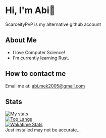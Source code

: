 # Hi, I'm Abi👋

ScarceityPvP is my alternative github account

## About Me
 - I love Computer Science!
 - I'm currently learning Rust.

## How to contact me
 Email me at: abi.mek2005@gmail.com
<!---
AbiMekuriya/AbiMekuriya is a ✨ special ✨ repository because its `README.md` (this file) appears on your GitHub profile.
You can click the Preview link to take a look at your changes.
--->

## Stats
![My stats](https://github-readme-stats.vercel.app/api?username=abimek&count_private=true&show_icons=true&theme=dracula)
<br >
[![Top Langs](https://github-readme-stats.vercel.app/api/top-langs/?username=abimek&theme=dracula&langs_count=10)](#)
<br >
[![Wakatime Stats](https://github-readme-stats.vercel.app/api/wakatime/?username=abimek&theme=dracula)](#)
<br >
Just installed may not be accurate...


